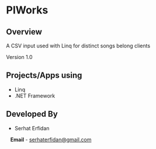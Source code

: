 # PIWorks

## Overview

A CSV input used with Linq for distinct songs belong clients

Version 1.0

## Projects/Apps using

* Linq
* .NET Framework

## Developed By

* Serhat Erfidan
 
&nbsp;&nbsp;&nbsp;**Email** - serhaterfidan@gmail.com

